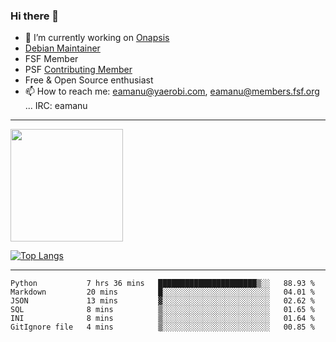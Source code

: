 ### Hi there 👋


- 🔭 I’m currently working on [Onapsis](http://onapsis.com)
- [Debian Maintainer](https://qa.debian.org/developer.php?login=eamanu%40yaerobi.com)
- FSF Member
- PSF [Contributing Member](https://www.python.org/psf/membership/#what-membership-classes-are-there)
- Free & Open Source enthusiast 
- 📫 How to reach me: eamanu@yaerobi.com, eamanu@members.fsf.org ... IRC: eamanu

---

<img height="180em" src="https://github-readme-stats.vercel.app/api?theme=dark&username=eamanu&show_icons=true&hide_border=true&&count_private=true&include_all_commits=true" />

[![Top Langs](https://github-readme-stats.vercel.app/api/top-langs/?theme=dark&username=eamanu&layout=compact)](https://github.com/anuraghazra/github-readme-stats)

---

<!--START_SECTION:waka-->

```text
Python           7 hrs 36 mins   ██████████████████████▒░░   88.93 %
Markdown         20 mins         █░░░░░░░░░░░░░░░░░░░░░░░░   04.01 %
JSON             13 mins         ▓░░░░░░░░░░░░░░░░░░░░░░░░   02.62 %
SQL              8 mins          ▒░░░░░░░░░░░░░░░░░░░░░░░░   01.65 %
INI              8 mins          ▒░░░░░░░░░░░░░░░░░░░░░░░░   01.64 %
GitIgnore file   4 mins          ▒░░░░░░░░░░░░░░░░░░░░░░░░   00.85 %
```

<!--END_SECTION:waka-->
